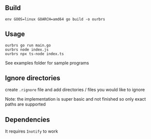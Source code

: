 ## Build


```
env GOOS=linux GOARCH=amd64 go build -o ourbrs
```

## Usage

```
ourbrs go run main.go
ourbrs node index.js
ourbrs npx ts-node index.ts
```

See examples folder for sample programs

## Ignore directories
create `.rignore` file and add directories / files you would like to ignore

Note: the implementation is super basic and not finished so only exact paths are supported

## Dependencies

It requires `Inotify` to work